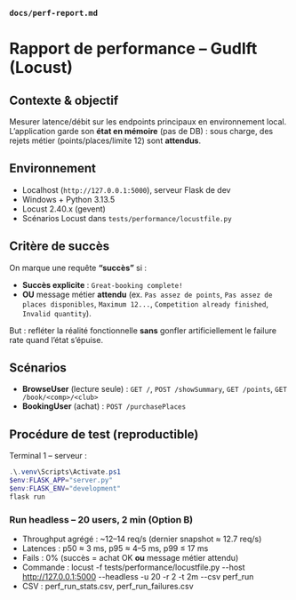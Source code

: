 


### `docs/perf-report.md`

# Rapport de performance – Gudlft (Locust)

## Contexte & objectif
Mesurer latence/débit sur les endpoints principaux en environnement local. L’application garde son **état en mémoire** (pas de DB) : sous charge, des rejets métier (points/places/limite 12) sont **attendus**.

## Environnement
- Localhost (`http://127.0.0.1:5000`), serveur Flask de dev
- Windows + Python 3.13.5
- Locust 2.40.x (gevent)
- Scénarios Locust dans `tests/performance/locustfile.py`

## Critère de succès 
On marque une requête **“succès”** si :
- **Succès explicite** : `Great-booking complete!`
- **OU** message métier **attendu** (ex. `Pas assez de points`, `Pas assez de places disponibles`, `Maximum 12...`, `Competition already finished`, `Invalid quantity`).

But : refléter la réalité fonctionnelle **sans** gonfler artificiellement le failure rate quand l’état s’épuise.

## Scénarios
- **BrowseUser** (lecture seule) : `GET /`, `POST /showSummary`, `GET /points`, `GET /book/<comp>/<club>`
- **BookingUser** (achat) : `POST /purchasePlaces`

## Procédure de test (reproductible)
Terminal 1 – serveur :
```powershell
.\.venv\Scripts\Activate.ps1
$env:FLASK_APP="server.py"
$env:FLASK_ENV="development"
flask run
```

### Run headless – 20 users, 2 min (Option B)
- Throughput agrégé : ~12–14 req/s (dernier snapshot ≈ 12.7 req/s)
- Latences : p50 ≈ 3 ms, p95 ≈ 4–5 ms, p99 ≤ 17 ms
- Fails : 0% (succès = achat OK **ou** message métier attendu)
- Commande : locust -f tests/performance/locustfile.py --host http://127.0.0.1:5000 --headless -u 20 -r 2 -t 2m --csv perf_run
- CSV : perf_run_stats.csv, perf_run_failures.csv
